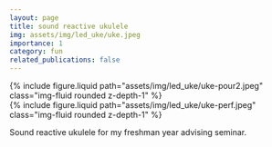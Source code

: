 ```yaml
---
layout: page
title: sound reactive ukulele
img: assets/img/led_uke/uke.jpeg
importance: 1
category: fun
related_publications: false
---
```


<div class="row">
    <div class="col-sm mt-3 mt-md-0">
        {% include figure.liquid path="assets/img/led_uke/uke-pour2.jpeg" class="img-fluid rounded z-depth-1" %}
    </div>
    <div class="col-sm mt-3 mt-md-0">
        {% include figure.liquid path="assets/img/led_uke/uke-perf.jpeg" class="img-fluid rounded z-depth-1" %}
    </div>
</div>

Sound reactive ukulele for my freshman year advising seminar.